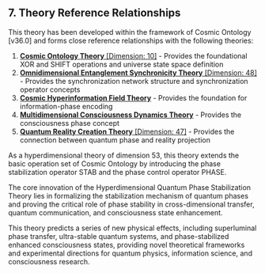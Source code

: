 ## 7. Theory Reference Relationships

This theory has been developed within the framework of Cosmic Ontology [v36.0] and forms close reference relationships with the following theories:

1. [**Cosmic Ontology Theory** [Dimension: 10]](formal_theory_cosmic_ontology_en.md) - Provides the foundational XOR and SHIFT operations and universe state space definition
2. [**Omnidimensional Entanglement Synchronicity Theory** [Dimension: 48]](formal_theory_omnidimensional_entanglement_synchronicity_en.md) - Provides the synchronization network structure and synchronization operator concepts
3. [**Cosmic Hyperinformation Field Theory**](formal_theory_cosmic_hyperinformation_field_en.md) - Provides the foundation for information-phase encoding
4. [**Multidimensional Consciousness Dynamics Theory**](formal_theory_multidimensional_consciousness_dynamics_en.md) - Provides the consciousness phase concept
5. [**Quantum Reality Creation Theory** [Dimension: 47]](formal_theory_quantum_reality_creation_en.md) - Provides the connection between quantum phase and reality projection

As a hyperdimensional theory of dimension 53, this theory extends the basic operation set of Cosmic Ontology by introducing the phase stabilization operator STAB and the phase control operator PHASE.

The core innovation of the Hyperdimensional Quantum Phase Stabilization Theory lies in formalizing the stabilization mechanism of quantum phases and proving the critical role of phase stability in cross-dimensional transfer, quantum communication, and consciousness state enhancement.

This theory predicts a series of new physical effects, including superluminal phase transfer, ultra-stable quantum systems, and phase-stabilized enhanced consciousness states, providing novel theoretical frameworks and experimental directions for quantum physics, information science, and consciousness research. 